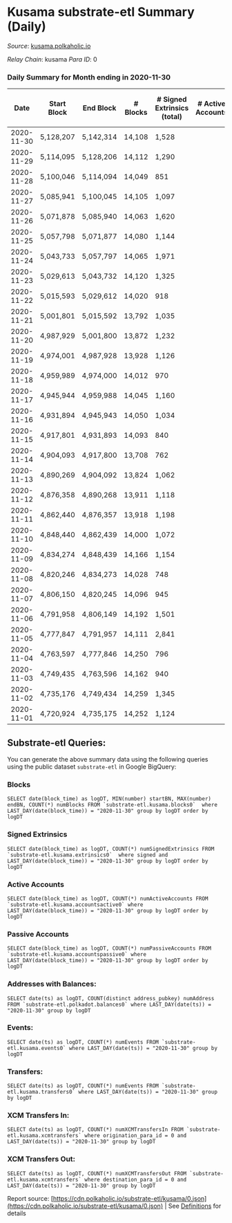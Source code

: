 # Kusama substrate-etl Summary (Daily)

_Source_: [kusama.polkaholic.io](https://kusama.polkaholic.io)

*Relay Chain*: kusama
*Para ID*: 0



### Daily Summary for Month ending in 2020-11-30


| Date | Start Block | End Block | # Blocks | # Signed Extrinsics (total) | # Active Accounts | # Passive | # New | # Addresses with Balances | # Events | # Transfers | # XCM Transfers In | # XCM Transfers Out | Issues | 
| ---- | ----------- | --------- | -------- | --------------------------- | ----------------- | --------- | ----- | ------------------------- | -------- | ----------- | ------------------ | ------------------- | ------ |
| 2020-11-30 | 5,128,207 | 5,142,314 | 14,108 | 1,528 |  |  |  | 25,689 | 58,952 | 769 ($58,258,573.67) |   |   |  |
| 2020-11-29 | 5,114,095 | 5,128,206 | 14,112 | 1,290 |  |  |  |  | 55,796 | 629 ($26,179,617.71) |   |   |  |
| 2020-11-28 | 5,100,046 | 5,114,094 | 14,049 | 851 |  |  |  |  | 49,781 | 446 ($25,416,312.52) |   |   |  |
| 2020-11-27 | 5,085,941 | 5,100,045 | 14,105 | 1,097 |  |  |  |  | 64,996 | 538 ($23,786,640.38) |   |   |  |
| 2020-11-26 | 5,071,878 | 5,085,940 | 14,063 | 1,620 |  |  |  |  | 54,707 | 1,185 ($69,864,370.67) |   |   |  |
| 2020-11-25 | 5,057,798 | 5,071,877 | 14,080 | 1,144 |  |  |  |  | 54,963 | 624 ($43,320,502.58) |   |   |  |
| 2020-11-24 | 5,043,733 | 5,057,797 | 14,065 | 1,971 |  |  |  |  | 58,456 | 1,297 ($60,701,746.97) |   |   |  |
| 2020-11-23 | 5,029,613 | 5,043,732 | 14,120 | 1,325 |  |  |  |  | 57,769 | 393 ($20,794,147.55) |   |   |  |
| 2020-11-22 | 5,015,593 | 5,029,612 | 14,020 | 918 |  |  |  |  | 49,355 | 311 ($60,304,755.30) |   |   |  |
| 2020-11-21 | 5,001,801 | 5,015,592 | 13,792 | 1,035 |  |  |  |  | 57,075 | 325 ($20,915,820.72) |   |   |  |
| 2020-11-20 | 4,987,929 | 5,001,800 | 13,872 | 1,232 |  |  |  |  | 63,640 | 484 ($24,368,771.16) |   |   |  |
| 2020-11-19 | 4,974,001 | 4,987,928 | 13,928 | 1,126 |  |  |  |  | 51,747 | 304 ($18,599,710.73) |   |   |  |
| 2020-11-18 | 4,959,989 | 4,974,000 | 14,012 | 970 |  |  |  |  | 49,886 | 362 ($9,806,019.01) |   |   |  |
| 2020-11-17 | 4,945,944 | 4,959,988 | 14,045 | 1,160 |  |  |  |  | 57,017 | 401 ($26,892,925.05) |   |   |  |
| 2020-11-16 | 4,931,894 | 4,945,943 | 14,050 | 1,034 |  |  |  |  | 53,708 | 376 ($16,089,911.11) |   |   |  |
| 2020-11-15 | 4,917,801 | 4,931,893 | 14,093 | 840 |  |  |  |  | 52,754 | 357 ($9,178,899.07) |   |   |  |
| 2020-11-14 | 4,904,093 | 4,917,800 | 13,708 | 762 |  |  |  |  | 50,713 | 289 ($6,252,073.84) |   |   |  |
| 2020-11-13 | 4,890,269 | 4,904,092 | 13,824 | 1,062 |  |  |  |  | 53,661 | 429 ($13,873,628.79) |   |   |  |
| 2020-11-12 | 4,876,358 | 4,890,268 | 13,911 | 1,118 |  |  |  |  | 55,192 | 499 ($24,758,797.37) |   |   |  |
| 2020-11-11 | 4,862,440 | 4,876,357 | 13,918 | 1,198 |  |  |  |  | 54,417 | 502 ($29,924,489.07) |   |   |  |
| 2020-11-10 | 4,848,440 | 4,862,439 | 14,000 | 1,072 |  |  |  |  | 48,871 | 446 ($68,163,367.64) |   |   |  |
| 2020-11-09 | 4,834,274 | 4,848,439 | 14,166 | 1,154 |  |  |  |  | 61,321 | 267 ($9,069,453.54) |   |   |  |
| 2020-11-08 | 4,820,246 | 4,834,273 | 14,028 | 748 |  |  |  |  | 53,080 | 236 ($6,723,984.42) |   |   |  |
| 2020-11-07 | 4,806,150 | 4,820,245 | 14,096 | 945 |  |  |  |  | 58,249 | 389 ($20,229,965.04) |   |   |  |
| 2020-11-06 | 4,791,958 | 4,806,149 | 14,192 | 1,501 |  |  |  |  | 61,681 | 688 ($60,071,995.23) |   |   |  |
| 2020-11-05 | 4,777,847 | 4,791,957 | 14,111 | 2,841 |  |  |  |  | 71,285 | 409 ($47,355,186.51) |   |   |  |
| 2020-11-04 | 4,763,597 | 4,777,846 | 14,250 | 796 |  |  |  |  | 66,583 | 324 ($28,156,178.56) |   |   |  |
| 2020-11-03 | 4,749,435 | 4,763,596 | 14,162 | 940 |  |  |  |  | 57,363 | 506 ($13,018,748.47) |   |   |  |
| 2020-11-02 | 4,735,176 | 4,749,434 | 14,259 | 1,345 |  |  |  |  | 65,011 | 690 ($66,077,825.29) |   |   |  |
| 2020-11-01 | 4,720,924 | 4,735,175 | 14,252 | 1,124 |  |  |  |  | 70,300 | 299 ($16,495,212.19) |   |   |  |

## Substrate-etl Queries:
You can generate the above summary data using the following queries using the public dataset `substrate-etl` in Google BigQuery:


### Blocks
```
SELECT date(block_time) as logDT, MIN(number) startBN, MAX(number) endBN, COUNT(*) numBlocks FROM `substrate-etl.kusama.blocks0`  where LAST_DAY(date(block_time)) = "2020-11-30" group by logDT order by logDT
```


### Signed Extrinsics
```
SELECT date(block_time) as logDT, COUNT(*) numSignedExtrinsics FROM `substrate-etl.kusama.extrinsics0`  where signed and LAST_DAY(date(block_time)) = "2020-11-30" group by logDT order by logDT
```


### Active Accounts
```
SELECT date(block_time) as logDT, COUNT(*) numActiveAccounts FROM `substrate-etl.kusama.accountsactive0` where LAST_DAY(date(block_time)) = "2020-11-30" group by logDT order by logDT
```


### Passive Accounts
```
SELECT date(block_time) as logDT, COUNT(*) numPassiveAccounts FROM `substrate-etl.kusama.accountspassive0` where LAST_DAY(date(block_time)) = "2020-11-30" group by logDT order by logDT
```


### Addresses with Balances:
```
SELECT date(ts) as logDT, COUNT(distinct address_pubkey) numAddress FROM `substrate-etl.polkadot.balances0` where LAST_DAY(date(ts)) = "2020-11-30" group by logDT
```


### Events:
```
SELECT date(ts) as logDT, COUNT(*) numEvents FROM `substrate-etl.kusama.events0` where LAST_DAY(date(ts)) = "2020-11-30" group by logDT
```


### Transfers:
```
SELECT date(ts) as logDT, COUNT(*) numEvents FROM `substrate-etl.kusama.transfers0` where LAST_DAY(date(ts)) = "2020-11-30" group by logDT
```


### XCM Transfers In:
```
SELECT date(ts) as logDT, COUNT(*) numXCMTransfersIn FROM `substrate-etl.kusama.xcmtransfers` where origination_para_id = 0 and LAST_DAY(date(ts)) = "2020-11-30" group by logDT
```


### XCM Transfers Out:
```
SELECT date(ts) as logDT, COUNT(*) numXCMTransfersOut FROM `substrate-etl.kusama.xcmtransfers` where destination_para_id = 0 and LAST_DAY(date(ts)) = "2020-11-30" group by logDT
```



Report source: [https://cdn.polkaholic.io/substrate-etl/kusama/0.json](https://cdn.polkaholic.io/substrate-etl/kusama/0.json) | See [Definitions](/DEFINITIONS.md) for details
